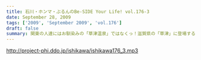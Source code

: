 ```yaml
---
title: 石川・ホンマ・ぶるんのBe-SIDE Your Life! vol.176-3
date: September 28, 2009
tags: ['2009', 'September 2009', 'vol.176']
draft: false
summary: 関東の人達にはお馴染みの「草津温泉」ではなくっ！滋賀県の「草津」に登場するお三方・・・移動手段はおそらく『軽』のバンでスタコラいきますんで、ねぎらいのひとつでもかけてやってください。NAMAE
---
```


http://project-phi.ddo.jp/ishikawa/ishikawa176_3.mp3